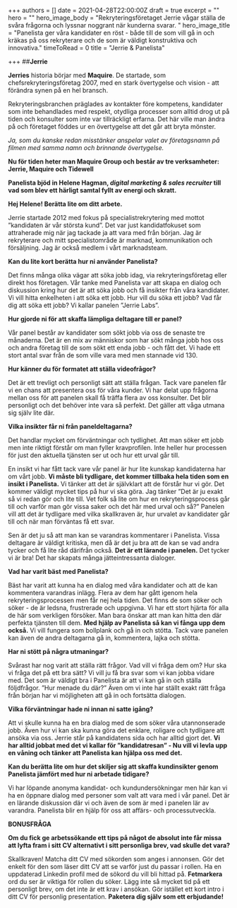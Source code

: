+++
authors = []
date = 2021-04-28T22:00:00Z
draft = true
excerpt = ""
hero = ""
hero_image_body = "Rekryteringsföretaget Jerrie vågar ställa de svåra frågorna och lyssnar noggrant när kunderna svarar. "
hero_image_title = "Panelista ger våra kandidater en röst - både till de som vill gå in och kräkas på oss rekryterare och de som är väldigt konstruktiva och innovativa."
timeToRead = 0
title = "Jerrie & Panelista"

+++
##**Jerrie**

**Jerries** historia börjar med **Maquire**. De startade, som chefsrekryteringsföretag 2007, med en stark övertygelse och vision - att förändra synen på en hel bransch.

Rekryteringsbranchen präglades av kontakter före kompetens, kandidater som inte behandlades med respekt, otydliga processer som alltid drog ut på tiden och konsulter som inte var tillräckligt erfarna. Det här ville man ändra på och företaget föddes ur en övertygelse att det går att bryta mönster.

_Ja, som du kanske redan misstänker anspelar valet av företagsnamn på filmen med samma namn och brinnande övertygelse._

**Nu för tiden heter man Maquire Group och består av tre verksamheter: Jerrie, Maquire och Tidewell**

**Panelista bjöd in Helene Hagman, _digital marketing & sales recruiter_ till vad som blev ett härligt samtal fyllt av energi och skratt.**

**Hej Helene! Berätta lite om ditt arbete.**

Jerrie startade 2012 med fokus på specialistrekrytering med mottot ”kandidaten är vår största kund”. Det var just kandidatfokuset som attraherade mig när jag tackade ja att vara med från början. Jag är rekryterare och mitt specialistområde är marknad, kommunikation och försäljning. Jag är också medlem i vårt marknadsteam.

**Kan du lite kort berätta hur ni använder Panelista?**

Det finns många olika vägar att söka jobb idag, via rekryteringsföretag eller direkt hos företagen. Vår tanke med Panelista var att skapa en dialog och diskussion kring hur det är att söka jobb och få insikter från våra kandidater. Vi vill hitta enkelheten i att söka ett jobb. Hur vill du söka ett jobb? Vad får dig att söka ett jobb? Vi kallar panelen ”Jerrie Labs”.

**Hur gjorde ni för att skaffa lämpliga deltagare till er panel?**

Vår panel består av kandidater som sökt jobb via oss de senaste tre månaderna. Det är en mix av människor som har sökt många jobb hos oss och andra företag till de som sökt ett enda jobb - och fått det. Vi hade ett stort antal svar från de som ville vara med men stannade vid 130.

**Hur känner du för formatet att ställa videofrågor?**

Det är ett trevligt och personligt sätt att ställa frågan. Tack vare panelen får vi en chans att presentera oss för våra kunder. Vi har delat upp frågorna mellan oss för att panelen skall få träffa flera av oss konsulter. Det blir personligt och det behöver inte vara så perfekt. Det gäller att våga utmana sig själv lite där.

**Vilka insikter får ni från paneldeltagarna?**

Det handlar mycket om förväntningar och tydlighet. Att man söker ett jobb men inte riktigt förstår om man fyller kravprofilen. Inte heller hur processen för just den aktuella tjänsten ser ut och hur ett urval går till.

En insikt vi har fått tack vare vår panel är hur lite kunskap kandidaterna har om vårt jobb. **Vi måste bli tydligare, det kommer tillbaka hela tiden som en insikt i Panelista.** Vi tänker att det är självklart att de förstår hur vi gör. Det kommer väldigt mycket tips på hur vi ska göra. Jag tänker ”Det är ju exakt så vi redan gör och lite till. Vet folk så lite om hur en rekryteringsprocess går till och varför man gör vissa saker och det här med urval och så?” Panelen vill att det är tydligare med vilka skallkraven är, hur urvalet av kandidater går till och när man förväntas få ett svar.

Sen är det ju så att man kan se varandras kommentarer i Panelista. Vissa deltagare är väldigt kritiska, men då är det ju bra att de kan se vad andra tycker och få lite råd därifrån också. **Det är ett lärande i panelen.** Det tycker vi är bra! Det har skapats många jätteintressanta dialoger.

**Vad har varit bäst med Panelista?**

Bäst har varit att kunna ha en dialog med våra kandidater och att de kan kommentera varandras inlägg. Flera av dem har gått igenom hela rekryteringsprocessen men får nej hela tiden. Det finns de som söker och söker - de är ledsna, frustrerade och uppgivna. Vi har ett stort hjärta för alla de här som verkligen försöker. Man bara önskar att man kan hitta den där perfekta tjänsten till dem. **Med hjälp av Panelista så kan vi fånga upp dem också.** Vi vill fungera som bollplank och gå in och stötta. Tack vare panelen kan även de andra deltagarna gå in, kommentera, lajka och stötta.

**Har ni stött på några utmaningar?**

Svårast har nog varit att ställa rätt frågor. Vad vill vi fråga dem om? Hur ska vi fråga det på ett bra sätt? Vi vill ju få bra svar som vi kan jobba vidare med. Det som är väldigt bra i Panelista är att vi kan gå in och ställa följdfrågor. ”Hur menade du där?” Även om vi inte har ställt exakt rätt fråga från början har vi möjligheten att gå in och fortsätta dialogen.

**Vilka förväntningar hade ni innan ni satte igång?**

Att vi skulle kunna ha en bra dialog med de som söker våra utannonserade jobb. Även hur vi kan ska kunna göra det enklare, roligare och tydligare att ansöka via oss. Jerrie står på kandidatens sida och har alltid gjort det. **Vi har alltid jobbat med det vi kallar för ”kandidatresan” - Nu vill vi levla upp en våning och tänker att Panelista kan hjälpa oss med det.**

**Kan du berätta lite om hur det skiljer sig att skaffa kundinsikter genom Panelista jämfört med hur ni arbetade tidigare?**

Vi har löpande anonyma kandidat- och kundundersökningar men här kan vi ha en öppnare dialog med personer som valt att vara med i vår panel. Det är en lärande diskussion där vi och även de som är med i panelen lär av varandra. Panelista blir en hjälp för oss att affärs- och processutveckla.

**BONUSFRÅGA**

**Om du fick ge arbetssökande ett tips på något de absolut inte får missa att lyfta fram i sitt CV alternativt i sitt personliga brev, vad skulle det vara?**

Skallkraven! Matcha ditt CV med sökorden som anges i annonsen. Gör det enkelt för den som läser ditt CV att se varför just du passar i rollen. Ha en uppdaterad Linkedin profil med de sökord du vill bli hittad på. **Fetmarkera** ord du ser är viktiga för rollen du söker. Lägg inte så mycket tid på ett personligt brev, om det inte är ett krav i ansökan. Gör istället ett kort intro i ditt CV för personlig presentation. **Paketera dig själv som ett erbjudande!**